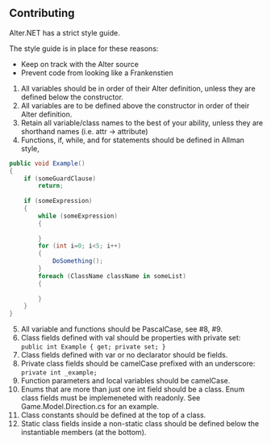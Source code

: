 
## Contributing

Alter.NET has a strict style guide.

The style guide is in place for these reasons:
* Keep on track with the Alter source
* Prevent code from looking like a Frankenstien

1. All variables should be in order of their Alter definition, unless they are defined below the constructor.
2. All variables are to be defined above the constructor in order of their Alter definition.
3. Retain all variable/class names to the best of your ability, unless they are shorthand names (i.e. attr -> attribute)
4. Functions, if, while, and for statements should be defined in Allman style,
```cs
public void Example()
{
	if (someGuardClause)
		return;
	
	if (someExpression)
	{
		while (someExpression)
		{
			
		}
		for (int i=0; i<5; i++)
		{
			DoSomething();
		}
		foreach (ClassName className in someList)
		{
			
		}
	}
}
```
5. All variable and functions should be PascalCase, see #8, #9.
6. Class fields defined with val should be properties with private set: `public int Example { get; private set; }`
7. Class fields defined with var or no declarator should be fields.
8. Private class fields should be camelCase prefixed with an underscore: `private int _example;`
9. Function parameters and local variables should be camelCase.
10. Enums that are more than just one int field should be a class. Enum class fields must be implemeneted with readonly. See Game.Model.Direction.cs for an example.
11. Class constants should be defined at the top of a class.
12. Static class fields inside a non-static class should be defined below the instantiable members (at the bottom).


